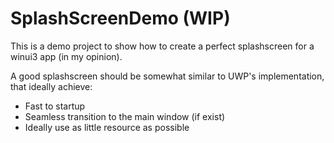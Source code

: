 # SplashScreenDemo (WIP)
This is a demo project to show how to create a perfect splashscreen for a winui3 app (in my opinion).

A good splashscreen should be somewhat similar to UWP's implementation, that ideally achieve:
- Fast to startup
- Seamless transition to the main window (if exist)
- Ideally use as little resource as possible

